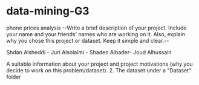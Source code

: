 # data-mining-G3
phone prices analysis
--Write a brief description of your project. Include your name and your friends' names who are working on it. Also, explain why you chose this project or dataset. Keep it simple and clear.--

Shdan Alsheddi - Juri Alsolaimi - Shaden Albader- Joud Alhussain

 A suitable information about your project  and project motivations 
(why you decide to work on this problem/dataset).
2. The dataset under a "Dataset" folder
